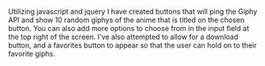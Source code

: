 Utilizing javascript and jquery I have created buttons that will ping the Giphy API and show 10 random giphys of the anime that is titled on the chosen button. You can also add more options to choose from in the input field at the top right of the screen. I've also attempted to allow for a download button, and a favorites button to appear so that the user can hold on to their favorite giphs. 

